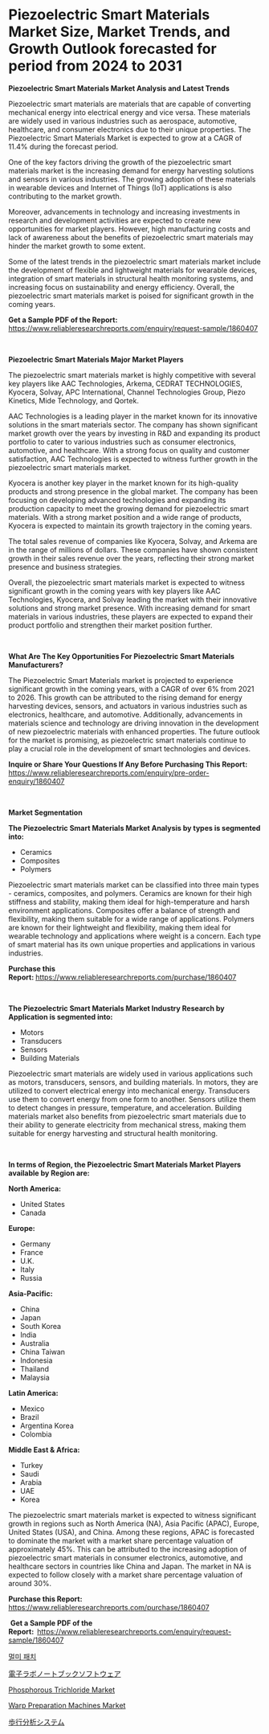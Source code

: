 <p><h1>Piezoelectric Smart Materials Market Size, Market Trends, and Growth Outlook forecasted for period from 2024 to 2031</h1></p><p><strong>Piezoelectric Smart Materials Market Analysis and Latest Trends</strong></p>
<p><p>Piezoelectric smart materials are materials that are capable of converting mechanical energy into electrical energy and vice versa. These materials are widely used in various industries such as aerospace, automotive, healthcare, and consumer electronics due to their unique properties. The Piezoelectric Smart Materials Market is expected to grow at a CAGR of 11.4% during the forecast period.</p><p>One of the key factors driving the growth of the piezoelectric smart materials market is the increasing demand for energy harvesting solutions and sensors in various industries. The growing adoption of these materials in wearable devices and Internet of Things (IoT) applications is also contributing to the market growth.</p><p>Moreover, advancements in technology and increasing investments in research and development activities are expected to create new opportunities for market players. However, high manufacturing costs and lack of awareness about the benefits of piezoelectric smart materials may hinder the market growth to some extent.</p><p>Some of the latest trends in the piezoelectric smart materials market include the development of flexible and lightweight materials for wearable devices, integration of smart materials in structural health monitoring systems, and increasing focus on sustainability and energy efficiency. Overall, the piezoelectric smart materials market is poised for significant growth in the coming years.</p></p>
<p><strong>Get a Sample PDF of the Report:&nbsp;</strong> <a href="https://www.reliableresearchreports.com/enquiry/request-sample/1860407">https://www.reliableresearchreports.com/enquiry/request-sample/1860407</a></p>
<p>&nbsp;</p>
<p><strong>Piezoelectric Smart Materials Major Market Players</strong></p>
<p><p>The piezoelectric smart materials market is highly competitive with several key players like AAC Technologies, Arkema, CEDRAT TECHNOLOGIES, Kyocera, Solvay, APC International, Channel Technologies Group, Piezo Kinetics, Mide Technology, and Qortek.</p><p>AAC Technologies is a leading player in the market known for its innovative solutions in the smart materials sector. The company has shown significant market growth over the years by investing in R&D and expanding its product portfolio to cater to various industries such as consumer electronics, automotive, and healthcare. With a strong focus on quality and customer satisfaction, AAC Technologies is expected to witness further growth in the piezoelectric smart materials market.</p><p>Kyocera is another key player in the market known for its high-quality products and strong presence in the global market. The company has been focusing on developing advanced technologies and expanding its production capacity to meet the growing demand for piezoelectric smart materials. With a strong market position and a wide range of products, Kyocera is expected to maintain its growth trajectory in the coming years.</p><p>The total sales revenue of companies like Kyocera, Solvay, and Arkema are in the range of millions of dollars. These companies have shown consistent growth in their sales revenue over the years, reflecting their strong market presence and business strategies.</p><p>Overall, the piezoelectric smart materials market is expected to witness significant growth in the coming years with key players like AAC Technologies, Kyocera, and Solvay leading the market with their innovative solutions and strong market presence. With increasing demand for smart materials in various industries, these players are expected to expand their product portfolio and strengthen their market position further.</p></p>
<p>&nbsp;</p>
<p><strong>What Are The Key Opportunities For Piezoelectric Smart Materials Manufacturers?</strong></p>
<p><p>The Piezoelectric Smart Materials market is projected to experience significant growth in the coming years, with a CAGR of over 6% from 2021 to 2026. This growth can be attributed to the rising demand for energy harvesting devices, sensors, and actuators in various industries such as electronics, healthcare, and automotive. Additionally, advancements in materials science and technology are driving innovation in the development of new piezoelectric materials with enhanced properties. The future outlook for the market is promising, as piezoelectric smart materials continue to play a crucial role in the development of smart technologies and devices.</p></p>
<p><strong>Inquire or Share Your Questions If Any Before Purchasing This Report:</strong> <a href="https://www.reliableresearchreports.com/enquiry/pre-order-enquiry/1860407">https://www.reliableresearchreports.com/enquiry/pre-order-enquiry/1860407</a></p>
<p>&nbsp;</p>
<p><strong>Market Segmentation</strong></p>
<p><strong>The Piezoelectric Smart Materials Market Analysis by types is segmented into:</strong></p>
<p><ul><li>Ceramics</li><li>Composites</li><li>Polymers</li></ul></p>
<p><p>Piezoelectric smart materials market can be classified into three main types - ceramics, composites, and polymers. Ceramics are known for their high stiffness and stability, making them ideal for high-temperature and harsh environment applications. Composites offer a balance of strength and flexibility, making them suitable for a wide range of applications. Polymers are known for their lightweight and flexibility, making them ideal for wearable technology and applications where weight is a concern. Each type of smart material has its own unique properties and applications in various industries.</p></p>
<p><strong>Purchase this Report:&nbsp;</strong><a href="https://www.reliableresearchreports.com/purchase/1860407">https://www.reliableresearchreports.com/purchase/1860407</a></p>
<p>&nbsp;</p>
<p><strong>The Piezoelectric Smart Materials Market Industry Research by Application is segmented into:</strong></p>
<p><ul><li>Motors</li><li>Transducers</li><li>Sensors</li><li>Building Materials</li></ul></p>
<p><p>Piezoelectric smart materials are widely used in various applications such as motors, transducers, sensors, and building materials. In motors, they are utilized to convert electrical energy into mechanical energy. Transducers use them to convert energy from one form to another. Sensors utilize them to detect changes in pressure, temperature, and acceleration. Building materials market also benefits from piezoelectric smart materials due to their ability to generate electricity from mechanical stress, making them suitable for energy harvesting and structural health monitoring.</p></p>
<p>&nbsp;</p>
<p><strong>In terms of Region, the Piezoelectric Smart Materials Market Players available by Region are:</strong></p>
<p>
    <p> <strong> North America: </strong>
        <ul>
            <li>United States</li>
            <li>Canada</li>
        </ul>
        </p> 
    <p> <strong> Europe: </strong>
        <ul>
            <li>Germany</li>
            <li>France</li>
            <li>U.K.</li>
            <li>Italy</li>
            <li>Russia</li>
        </ul>
        </p> 
    <p> <strong> Asia-Pacific: </strong>
        <ul>
            <li>China</li>
            <li>Japan</li>
            <li>South Korea</li>
            <li>India</li>
            <li>Australia</li>
            <li>China Taiwan</li>
            <li>Indonesia</li>
            <li>Thailand</li>
            <li>Malaysia</li>
        </ul>
        </p> 
    <p> <strong> Latin America: </strong>
        <ul>
            <li>Mexico</li>
            <li>Brazil</li>
            <li>Argentina Korea</li>
            <li>Colombia</li>
        </ul>
        </p> 
    <p> <strong> Middle East & Africa: </strong>
        <ul>
            <li>Turkey</li>
            <li>Saudi</li>
            <li>Arabia</li>
            <li>UAE</li>
            <li>Korea</li>
        </ul>
    </p>
    </p>
<p><p>The piezoelectric smart materials market is expected to witness significant growth in regions such as North America (NA), Asia Pacific (APAC), Europe, United States (USA), and China. Among these regions, APAC is forecasted to dominate the market with a market share percentage valuation of approximately 45%. This can be attributed to the increasing adoption of piezoelectric smart materials in consumer electronics, automotive, and healthcare sectors in countries like China and Japan. The market in NA is expected to follow closely with a market share percentage valuation of around 30%.</p></p>
<p><strong>Purchase this Report: </strong><a href="https://www.reliableresearchreports.com/purchase/1860407">https://www.reliableresearchreports.com/purchase/1860407</a></p>
<p>&nbsp;<strong>Get a Sample PDF of the Report:&nbsp;&nbsp;</strong><a href="https://www.reliableresearchreports.com/enquiry/request-sample/1860407">https://www.reliableresearchreports.com/enquiry/request-sample/1860407</a></p>
<p><strong></strong></p>
<p><p><a href="https://medium.com/@kellyclarkson42/%EB%AA%A8%EC%85%98-%EB%A9%80%EB%AF%B8-%ED%8C%A8%EC%B9%98-%EC%8B%9C%EC%9E%A5%EC%9D%80-%EC%8B%9C%EC%9E%A5-%EC%A0%90%EC%9C%A0%EC%9C%A8-%EC%8B%9C%EC%9E%A5-%EB%8F%99%ED%96%A5-%EC%8B%9C%EC%9E%A5-%EC%84%B1%EC%9E%A5%EC%97%90-%EB%8C%80%ED%95%9C-%EC%A0%95%EB%B3%B4%EB%A5%BC-%EC%A0%9C%EA%B3%B5%ED%95%A9%EB%8B%88%EB%8B%A4-6abe7aa68141">멀미 패치</a></p><p><a href="https://medium.com/@billyarton5656871/%E9%9B%BB%E5%AD%90%E3%83%A9%E3%83%9C%E3%83%8E%E3%83%BC%E3%83%88%E3%82%BD%E3%83%95%E3%83%88%E3%82%A6%E3%82%A7%E3%82%A2%E5%B8%82%E5%A0%B4%E8%A6%8F%E6%A8%A1-%E5%B8%82%E5%A0%B4%E8%A6%8B%E9%80%9A%E3%81%97%E3%81%A8%E5%B8%82%E5%A0%B4%E4%BA%88%E6%B8%AC-2024%E5%B9%B4%E3%81%8B%E3%82%892031%E5%B9%B4%E3%81%BE%E3%81%A7-3991beb050e7">電子ラボノートブックソフトウェア</a></p><p><a href="https://github.com/jerrycopelandthomaswsqd8q/Market-Research-Report-List-1/blob/main/phosphorous-trichloride-market.md">Phosphorous Trichloride Market</a></p><p><a href="https://issuu.com/reportprime-2/docs/warp-preparation-machines-market-size-2030.pptx">Warp Preparation Machines Market</a></p><p><a href="https://medium.com/@elmoray21/%E6%AD%A9%E8%A1%8C%E5%88%86%E6%9E%90%E3%82%B7%E3%82%B9%E3%83%86%E3%83%A0%E5%B8%82%E5%A0%B4%E3%81%AE%E8%A6%8B%E8%A7%A3-%E5%B8%82%E5%A0%B4%E5%8B%95%E5%90%91-%E6%88%90%E9%95%B7-2024%E5%B9%B4%E3%81%8B%E3%82%892031%E5%B9%B4%E3%81%BE%E3%81%A7%E3%81%AE%E4%BA%88%E6%B8%AC-9b02b97aaa95">歩行分析システム</a></p></p>